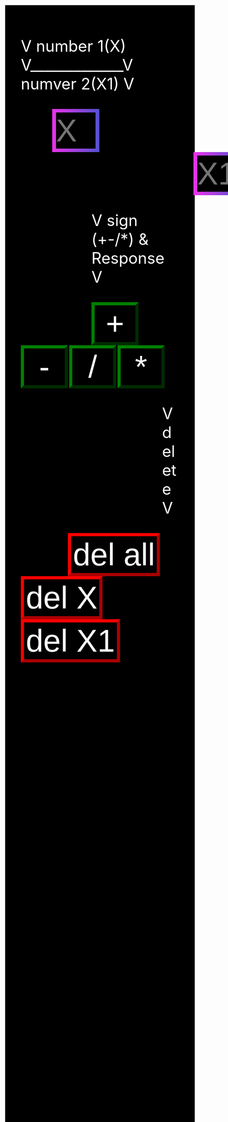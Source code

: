 <!DOCTYPE html>
<html lang="ru">
<title>KALKULATORproMAX</title>
<meta charset="UTF-8">
<body class="back" >
  <style>
  .back {
    background-color: black;
    justify-content: center;
            align-items: center;
    width: 75vh; 
    margin-top:450px;
    margin-left:250px
  }
  </style>
</body>
<style>
.znak {
  border-color:green;
  border-width: 10px;
  background-color:black;
  color:white;
}
.inp {
  background-image: linear-gradient(black, black), linear-gradient(to right, rgb(235, 50, 235), rgb(82, 82, 209));
            background-origin: border-box;
            background-clip: content-box, border-box;
border: double 0.1em transparent;
  color:white;
}
.text {
  color:white;
  font-size:50px
}
.del {
  border-color:red;
  border-width:10px;
  background-color:black;
  color:white;
  font-size:100px
}
</style>
<p class="text" >V number 1(X) V_____________V numver 2(X1) V</p>
<input  class="inp" type="number" style="font-size:100px;width:150px;margin-left:100px" id="numOne" placeholder="X"  >
<input class="inp" type="number" style="font-size:100px;width:150px;margin-left:550px" id="numTwo" placeholder="X1" >
<p class="text" style="margin-left:225px">V sign (+-/*) & Response V</p><button class="znak" style="font-size:100px;width:150px;margin-left:225px" onclick="plus()" >+</button> <button class="znak" style="font-size:100px;width:150px" onclick="minus()" >-</button> <button class="znak" style="font-size:100px;width:150px" onclick="dil()" >/</button> <button class="znak" style="font-size:100px;width:150px" onclick="umn()" >*</button>
<p style="margin-left:450px" class="text" >V delete V</p>
<button onclick="duli()" class="del" style="margin-left:150px" >del all</button><button onclick="delX()" class="del">del X</button><button onclick="delXo()" class="del">del X1</button>
<script>
function plus() {
  numOne = parseFloat(document.getElementById("numOne").value);
  numTwo = parseFloat(document.getElementById("numTwo").value);
  otvet = numOne + numTwo;
  alert(`Response: ${otvet}`);
  if(otvet === 1488) {
    alert("PASHALKOOO")
  }
}
function minus() {
  numOne = parseFloat(document.getElementById("numOne").value);
  numTwo = parseFloat(document.getElementById("numTwo").value);
  otvet = numOne - numTwo;
  alert(`Response: ${otvet}`);
  if(otvet === 1488) {
    alert("PASHALKOOO")
  }
}
function umn() {
  numOne = parseFloat(document.getElementById("numOne").value);
  numTwo = parseFloat(document.getElementById("numTwo").value);
  otvet = numOne * numTwo;
  alert(`Response: ${otvet}`);
  if(otvet === 1488) {
    alert("PASHALKOOO")
  }
}
function dil() {
  a = parseFloat(document.getElementById("numOne").value);
  b = parseFloat(document.getElementById("numTwo").value);
  otvet = a / b;
  alert(`Response: ${otvet}`);
  if(otvet === 1488) {
    alert("PASHALKOOO")
  }
}
function duli() {
  x = document.getElementById("numOne");
  x.value = " ";
  y = document.getElementById("numTwo");
  y.value = " "
}
function delX() {
  x = document.getElementById("numOne");
  x.value = " ";
}
function delXo() {
  y = document.getElementById("numTwo");
  y.value = " ";
}

</script>
</html>

